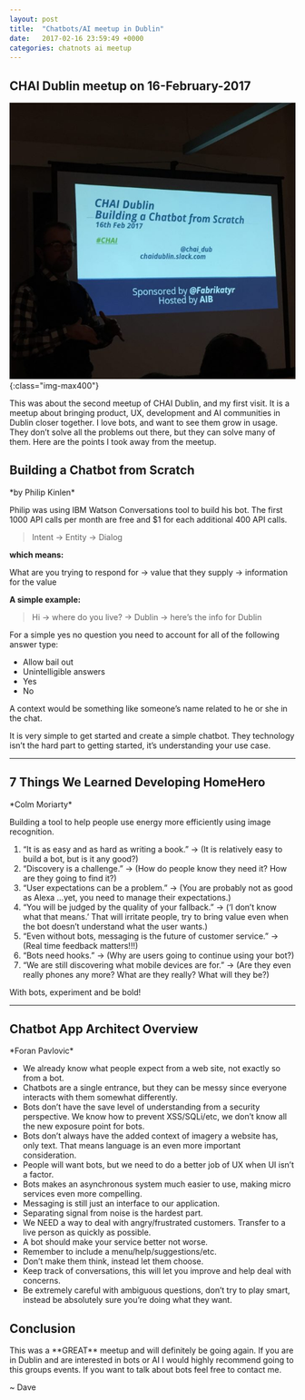 ```yaml
---
layout: post
title:  "Chatbots/AI meetup in Dublin"
date:   2017-02-16 23:59:49 +0000
categories: chatnots ai meetup
---
```


<h2>CHAI Dublin meetup on 16-February-2017</h2>

![CHAI Dublin chatbots and AI meetup](/images/posts/chatbots-ai-meetup-dublin.jpg){:class="img-max400"}

This was about the second meetup of CHAI Dublin, and my first visit. It is a meetup about bringing product, UX, development and AI communities in Dublin closer together.  I love bots, and want to see them grow in usage. They don’t solve all the problems out there, but they can solve many of them. Here are the points I took away from the meetup.

<h2>Building a Chatbot from Scratch</h2>
*by Philip Kinlen*

Philip was using IBM Watson Conversations tool to build his bot. The first 1000 API calls per month are free and $1 for each additional 400 API calls.

> Intent -> Entity -> Dialog

**which means:**

What are you trying to respond for -> value that they supply -> information for the value

**A simple example:**

> Hi -> where do you live? -> Dublin -> here’s the info for Dublin


For a simple yes no question you need to account for all of the following answer type:

* Allow bail out
* Unintelligible answers
* Yes
* No

A context would be something like someone’s name related to he or she in the chat.

It is very simple to get started and create a simple chatbot.  They technology isn’t the hard part to getting started, it’s understanding your use case.

---


<h2>7 Things We Learned Developing HomeHero</h2>
*Colm Moriarty*

Building a tool to help people use energy more efficiently using image recognition.

1. “It is as easy and as hard as writing a book.”  ->  (It is relatively easy to build a bot, but is it any good?)
2. “Discovery is a challenge.” -> (How do people know they need it? How are they going to find it?)
3. “User expectations can be a problem.” -> (You are probably not as good as Alexa …yet, you need to manage their expectations.)
4. “You will be judged by the quality of your fallback.” -> (‘I don’t know what that means.’ That will irritate people, try to bring value even when the bot doesn’t understand what the user wants.)
5. “Even without bots, messaging is the future of customer service.” ->  (Real time feedback matters!!!)
6. “Bots need hooks.” -> (Why are users going to continue using your bot?)
7. “We are still discovering what mobile devices are for.” -> (Are they even really phones any more? What are they really? What will they be?)

With bots, experiment and be bold!

---


<h2>Chatbot App Architect Overview</h2>
*Foran Pavlovic* 

* We already know what people expect from a web site, not exactly so from a bot.
* Chatbots are a single entrance, but they can be messy since everyone interacts with them somewhat differently.
* Bots don’t have the save level of understanding from a security perspective. We know how to prevent XSS/SQLi/etc, we don’t know all the new exposure point for bots.
* Bots don’t always have the added context of imagery a website has, only text. That means language is an even more important consideration.
* People will want bots, but we need to do a better job of UX when UI isn’t a factor.
* Bots makes an asynchronous system much easier to use, making micro services even more compelling.
* Messaging is still just an interface to our application.
* Separating signal from noise is the hardest part.
* We NEED a way to deal with angry/frustrated customers. Transfer to a live person as quickly as possible.
* A bot should make your service better not worse.
* Remember to include a menu/help/suggestions/etc.
* Don’t make them think, instead let them choose.
* Keep track of conversations, this will let you improve and help deal with concerns.
* Be extremely careful with ambiguous questions, don’t try to play smart, instead be absolutely sure you’re doing what they want.

<h2>Conclusion</h2>
This was a **GREAT** meetup and will definitely be going again. If you are in Dublin and are interested in bots or AI I would highly recommend going to this groups events. If you want to talk about bots feel free to contact me.

~ Dave
